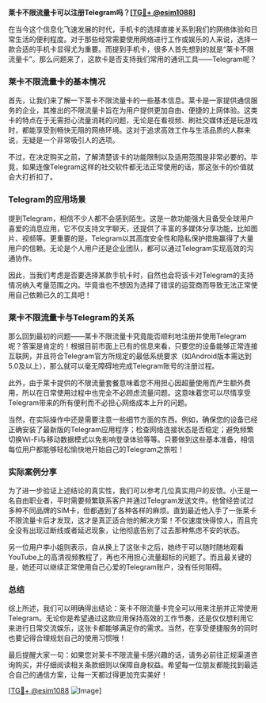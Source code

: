 **莱卡不限流量卡可以注册Telegram吗？[[TG💪+ @esim1088](https://t.me/s/esim1088)]**

在当今这个信息化飞速发展的时代，手机卡的选择直接关系到我们的网络体验和日常生活的便利程度。对于那些经常需要使用网络进行工作或娱乐的人来说，选择一款合适的手机卡显得尤为重要。而提到手机卡，很多人首先想到的就是“莱卡不限流量卡”。那么问题来了，这款卡是否支持我们常用的通讯工具——Telegram呢？

### 莱卡不限流量卡的基本情况

首先，让我们来了解一下莱卡不限流量卡的一些基本信息。莱卡是一家提供通信服务的企业，其推出的不限流量卡旨在为用户提供更加自由、便捷的上网体验。这类卡的特点在于无需担心流量消耗的问题，无论是在看视频、刷社交媒体还是玩游戏时，都能享受到畅快无阻的网络环境。这对于追求高效工作与生活品质的人群来说，无疑是一个非常吸引人的选项。

不过，在决定购买之前，了解清楚该卡的功能限制以及适用范围是非常必要的。毕竟，如果连像Telegram这样的社交软件都无法正常使用的话，那这张卡的价值就会大打折扣了。

### Telegram的应用场景

提到Telegram，相信不少人都不会感到陌生。这是一款功能强大且备受全球用户喜爱的消息应用，它不仅支持文字聊天，还提供了丰富的多媒体分享功能，比如图片、视频等。更重要的是，Telegram以其高度安全性和隐私保护措施赢得了大量用户的信赖。无论是个人用户还是企业团队，都可以通过Telegram实现高效的沟通协作。

因此，当我们考虑是否要选择某款手机卡时，自然也会将该卡对Telegram的支持情况纳入考量范围之内。毕竟谁也不想因为选择了错误的运营商而导致无法正常使用自己依赖已久的工具吧！

### 莱卡不限流量卡与Telegram的关系

那么回到最初的问题——莱卡不限流量卡究竟能否顺利地注册并使用Telegram呢？答案是肯定的！根据目前市面上已有的信息来看，只要您的设备能够正常连接互联网，并且符合Telegram官方所规定的最低系统要求（如Android版本需达到5.0及以上），那么就可以毫无障碍地完成Telegram账号的注册过程。

此外，由于莱卡提供的不限流量套餐意味着您不用担心因超量使用而产生额外费用，所以在日常使用过程中也完全不必顾虑流量问题。这意味着您可以尽情享受Telegram带来的所有便利而不必担心网络成本上升的问题。

当然，在实际操作中还是需要注意一些细节方面的东西。例如，确保您的设备已经正确安装了最新版的Telegram应用程序；检查网络连接状态是否稳定；避免频繁切换Wi-Fi与移动数据模式以免影响登录体验等等。只要做到这些基本准备，相信每位用户都能够轻松愉快地开始自己的Telegram之旅啦！

### 实际案例分享

为了进一步验证上述结论的真实性，我们可以参考几位真实用户的反馈。小王是一名自由职业者，平时需要频繁联系客户并通过Telegram发送文件。他曾经尝试过多种不同品牌的SIM卡，但都遇到了各种各样的麻烦。直到最近他入手了一张莱卡不限流量卡后才发现，这才是真正适合他的解决方案！不仅速度快得惊人，而且完全没有出现过断线或者延迟现象，让他彻底告别了过去那种焦虑不安的状态。

另一位用户李小姐则表示，自从换上了这张卡之后，她终于可以随时随地观看YouTube上的高清视频教程了，再也不用担心流量超标的问题了。而且最关键的是，她还可以继续正常使用自己心爱的Telegram账户，没有任何阻碍。

### 总结

综上所述，我们可以明确得出结论：莱卡不限流量卡完全可以用来注册并正常使用Telegram。无论你是希望通过这款应用保持高效的工作节奏，还是仅仅想利用它来进行日常交流娱乐，这张卡都能够满足你的需求。当然，在享受便捷服务的同时也要记得合理规划自己的使用习惯哦！

最后提醒大家一句：如果您对莱卡不限流量卡感兴趣的话，请务必前往正规渠道咨询购买，并仔细阅读相关条款细则以保障自身权益。希望每一位朋友都能找到最适合自己的通信方案，让每一天都过得更加充实美好！

[[TG💪+ @esim1088](https://t.me/s/esim1088) ![Image](https://i.postimg.cc/4NQfJmqS/Snipaste-2025-05-13-00-14-12.png)]